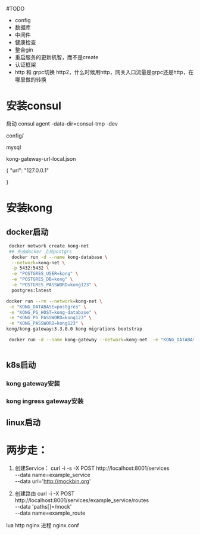 #TODO
 - config
 - 数据库
 - 中间件
 - 健康检查
 - 整合gin
 - 重启服务的更新机智，而不是create
 - 认证框架
 - http 和 grpc切换  http2，什么时候用http，网关入口流量是grpc还是http，在哪里做的转换

# 安装consul

启动 consul agent -data-dir=consul-tmp -dev  


config/

mysql

kong-gateway-url-local.json

{
  "url": "127.0.0.1"
  
}




# 安装kong

## docker启动

```bash
 docker network create kong-net
 ## 先去docker 上拉postgrs
  docker run -d --name kong-database \
  --network=kong-net \
  -p 5432:5432 \
  -e "POSTGRES_USER=kong" \
  -e "POSTGRES_DB=kong" \
  -e "POSTGRES_PASSWORD=kong123" \
  postgres:latest

docker run --rm --network=kong-net \
 -e "KONG_DATABASE=postgres" \
 -e "KONG_PG_HOST=kong-database" \
 -e "KONG_PG_PASSWORD=kong123" \
 -e "KONG_PASSWORD=kong123" \
kong/kong-gateway:3.3.0.0 kong migrations bootstrap

 docker run -d --name kong-gateway --network=kong-net  -e "KONG_DATABASE=postgres"  -e "KONG_PG_HOST=kong-database"  -e "KONG_PG_USER=kong"  -e "KONG_PG_PASSWORD=kongpass"  -e "KONG_PROXY_ACCESS_LOG=/dev/stdout"  -e "KONG_ADMIN_ACCESS_LOG=/dev/stdout"  -e "KONG_PROXY_ERROR_LOG=/dev/stderr"  -e "KONG_ADMIN_ERROR_LOG=/dev/stderr"  -e "KONG_ADMIN_LISTEN=0.0.0.0:8001"  -e "KONG_ADMIN_GUI_URL=http://localhost:8002"  -e KONG_LICENSE_DATA  -p 8000:8000  -p 8443:8443  -p 8001:8001  -p 8444:8444  -p 8002:8002  -p 8445:8445  -p 8003:8003  -p 8004:8004  kong/kong-gateway:3.3.0.0



```

## k8s启动
### kong gateway安装
### kong ingress gateway安装

## linux启动


# 两步走：

1. 创建Service：
curl -i -s -X POST http://localhost:8001/services \
  --data name=example_service \
  --data url='http://mockbin.org'

2. 创建路由
curl -i -X POST http://localhost:8001/services/example_service/routes \
  --data 'paths[]=/mock' \
  --data name=example_route


lua  http    nginx 进程    nginx.conf  
